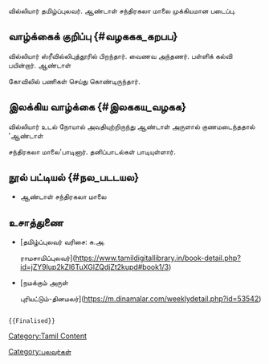 வில்லியார் தமிழ்ப்புலவர். ஆண்டாள் சந்திரகலா மாலை முக்கியமான படைப்பு.

## வாழ்க்கைக் குறிப்பு {#வழககக_கறபப}

வில்லியார் ஸ்ரீவில்லிபுத்தூரில் பிறந்தார். வைணவ அந்தணர். பள்ளிக் கல்வி பயின்றார். ஆண்டாள்
கோவிலில் பணிகள் செய்து கொண்டிருந்தார்.

## இலக்கிய வாழ்க்கை {#இலககய_வழகக}

வில்லியார் உடல் நோயால் அவதியுற்றிருந்து ஆண்டாள் அருளால் குணமடைந்ததால் \'ஆண்டாள்
சந்திரகலா மாலை\'பாடினார். தனிப்பாடல்கள் பாடியுள்ளார்.

## நூல் பட்டியல் {#நல_படடயல}

-   ஆண்டாள் சந்திரகலா மாலை

## உசாத்துணை

-   [தமிழ்ப்புலவர் வரிசை: சு.அ.
    ராமசாமிப்புலவர்](https://www.tamildigitallibrary.in/book-detail.php?id=jZY9lup2kZl6TuXGlZQdjZt2kupd#book1/3)
-   [நமக்கும் அருள்
    புரியட்டும்-தினமலர்](https://m.dinamalar.com/weeklydetail.php?id=53542)

```{=mediawiki}
{{Finalised}}
```
[Category:Tamil Content](Category:Tamil_Content "wikilink")
[Category:புலவர்கள்](Category:புலவர்கள் "wikilink")
